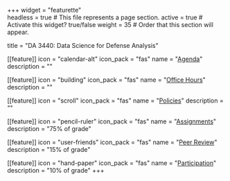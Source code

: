 +++
widget = "featurette"  
headless = true  # This file represents a page section.
active = true  # Activate this widget? true/false
weight = 35  # Order that this section will appear.

title = "DA 3440: Data Science for Defense Analysis"
  
[[feature]]
  icon = "calendar-alt"
  icon_pack = "fas"
  name = "[Agenda](/ds4da-agenda)"
  description = ""


[[feature]]
  icon = "building"
  icon_pack = "fas"
  name = "[Office Hours](/officehours)"
  description = ""

[[feature]]
  icon = "scroll"
  icon_pack = "fas"
  name = "[Policies](/policies)"
  description = ""
  
  
[[feature]]
  icon = "pencil-ruler"
  icon_pack = "fas"
  name = "[Assignments](/evaluation/assignments)"
  description = "75% of grade"
  
[[feature]]
  icon = "user-friends"
  icon_pack = "fas"
  name = "[Peer Review](/evaluation/peer-review)"
  description = "15% of grade"
  
[[feature]]
  icon = "hand-paper"
  icon_pack = "fas"
  name = "[Participation](/evaluation/participation)"
  description = "10% of grade"
+++

